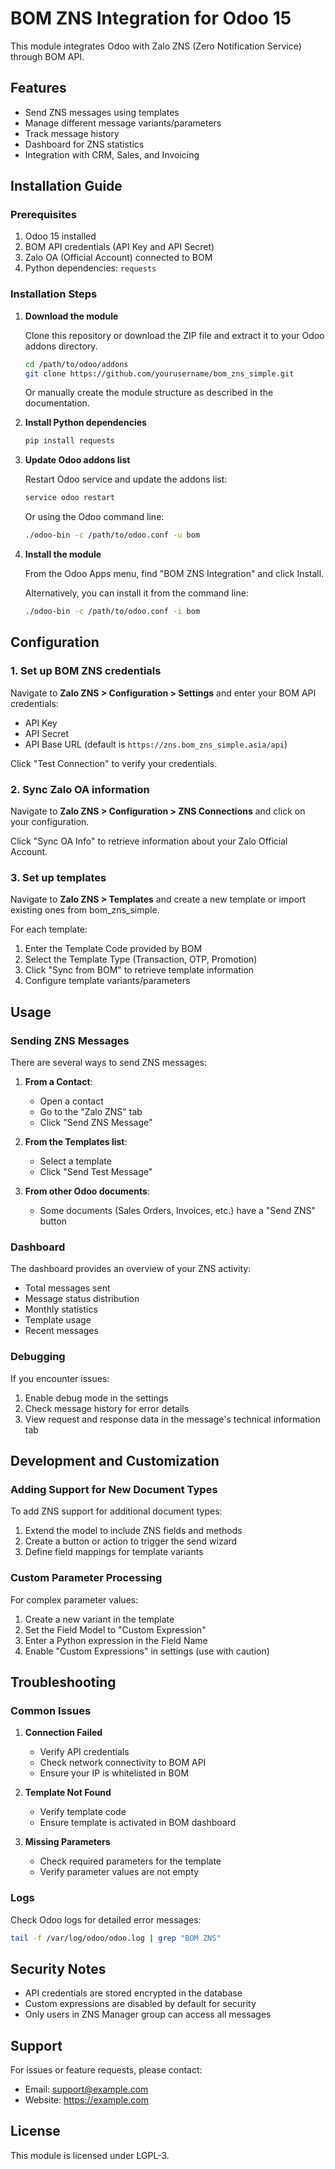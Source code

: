 # BOM ZNS Integration for Odoo 15

This module integrates Odoo with Zalo ZNS (Zero Notification Service) through BOM API.

## Features

- Send ZNS messages using templates
- Manage different message variants/parameters
- Track message history
- Dashboard for ZNS statistics
- Integration with CRM, Sales, and Invoicing

## Installation Guide

### Prerequisites

1. Odoo 15 installed
2. BOM API credentials (API Key and API Secret)
3. Zalo OA (Official Account) connected to BOM
4. Python dependencies: `requests`

### Installation Steps

1. **Download the module**

   Clone this repository or download the ZIP file and extract it to your Odoo addons directory.

   ```bash
   cd /path/to/odoo/addons
   git clone https://github.com/yourusername/bom_zns_simple.git
   ```

   Or manually create the module structure as described in the documentation.

2. **Install Python dependencies**

   ```bash
   pip install requests
   ```

3. **Update Odoo addons list**

   Restart Odoo service and update the addons list:

   ```bash
   service odoo restart
   ```

   Or using the Odoo command line:

   ```bash
   ./odoo-bin -c /path/to/odoo.conf -u bom
   ```

4. **Install the module**

   From the Odoo Apps menu, find "BOM ZNS Integration" and click Install.

   Alternatively, you can install it from the command line:

   ```bash
   ./odoo-bin -c /path/to/odoo.conf -i bom
   ```

## Configuration

### 1. Set up BOM ZNS credentials

Navigate to **Zalo ZNS > Configuration > Settings** and enter your BOM API credentials:

- API Key
- API Secret
- API Base URL (default is `https://zns.bom_zns_simple.asia/api`)

Click "Test Connection" to verify your credentials.

### 2. Sync Zalo OA information

Navigate to **Zalo ZNS > Configuration > ZNS Connections** and click on your configuration.

Click "Sync OA Info" to retrieve information about your Zalo Official Account.

### 3. Set up templates

Navigate to **Zalo ZNS > Templates** and create a new template or import existing ones from bom_zns_simple.

For each template:
1. Enter the Template Code provided by BOM
2. Select the Template Type (Transaction, OTP, Promotion)
3. Click "Sync from BOM" to retrieve template information
4. Configure template variants/parameters

## Usage

### Sending ZNS Messages

There are several ways to send ZNS messages:

1. **From a Contact**:
   - Open a contact
   - Go to the "Zalo ZNS" tab
   - Click "Send ZNS Message"

2. **From the Templates list**:
   - Select a template
   - Click "Send Test Message"

3. **From other Odoo documents**:
   - Some documents (Sales Orders, Invoices, etc.) have a "Send ZNS" button

### Dashboard

The dashboard provides an overview of your ZNS activity:

- Total messages sent
- Message status distribution
- Monthly statistics
- Template usage
- Recent messages

### Debugging

If you encounter issues:

1. Enable debug mode in the settings
2. Check message history for error details
3. View request and response data in the message's technical information tab

## Development and Customization

### Adding Support for New Document Types

To add ZNS support for additional document types:

1. Extend the model to include ZNS fields and methods
2. Create a button or action to trigger the send wizard
3. Define field mappings for template variants

### Custom Parameter Processing

For complex parameter values:

1. Create a new variant in the template
2. Set the Field Model to "Custom Expression"
3. Enter a Python expression in the Field Name
4. Enable "Custom Expressions" in settings (use with caution)

## Troubleshooting

### Common Issues

1. **Connection Failed**
   - Verify API credentials
   - Check network connectivity to BOM API
   - Ensure your IP is whitelisted in BOM

2. **Template Not Found**
   - Verify template code
   - Ensure template is activated in BOM dashboard

3. **Missing Parameters**
   - Check required parameters for the template
   - Verify parameter values are not empty

### Logs

Check Odoo logs for detailed error messages:

```bash
tail -f /var/log/odoo/odoo.log | grep "BOM ZNS"
```

## Security Notes

- API credentials are stored encrypted in the database
- Custom expressions are disabled by default for security
- Only users in ZNS Manager group can access all messages

## Support

For issues or feature requests, please contact:

- Email: support@example.com
- Website: https://example.com

## License

This module is licensed under LGPL-3.
